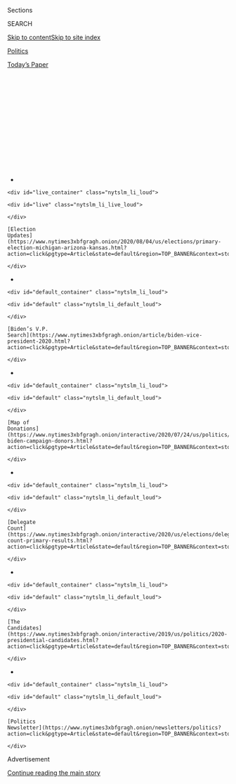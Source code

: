 <div id="app">

<div id="standalone-header">

<div class="interactive-masthead NYTAppHideMasthead css-qz70u6 e1suatyy0">

<div class="section css-ui9rw0 e1suatyy2">

<div class="css-eph4ug er09x8g0">

<div class="css-6n7j50">

</div>

<span class="css-1dv1kvn">Sections</span>

<div class="css-10488qs">

<span class="css-1dv1kvn">SEARCH</span>

</div>

[Skip to content](#site-content)[Skip to site
index](#site-index)

</div>

<div id="masthead-section-label" class="css-1wr3we4 eaxe0e00">

[Politics](https://www.nytimes3xbfgragh.onion/section/politics)

</div>

<div class="css-10698na e1huz5gh0">

</div>

</div>

<div id="masthead-bar-one" class="section hasLinks css-15hmgas e1csuq9d3">

<div class="css-uqyvli e1csuq9d0">

</div>

<div class="css-1uqjmks e1csuq9d1">

</div>

<div class="css-9e9ivx">

[](https://myaccount.nytimes3xbfgragh.onion/auth/login?response_type=cookie&client_id=vi)

</div>

<div class="css-1bvtpon e1csuq9d2">

[Today’s
Paper](https://www.nytimes3xbfgragh.onion/section/todayspaper)

</div>

</div>

</div>

<div class="css-1aor85t" style="opacity:0.000000001;z-index:-1;visibility:hidden">

<div class="css-1hqnpie">

<div class="css-epjblv">

<span class="css-17xtcya">[Politics](/section/politics)</span><span class="css-x15j1o">|</span><span class="css-fwqvlz">Who’s
Running for President in
2020?</span>

</div>

<div class="css-k008qs">

<div class="css-1iwv8en">

<span class="css-18z7m18"></span>

<div>

</div>

</div>

<span class="css-1n6z4y">https://nyti.ms/2HpNjgP</span>

<div class="css-1705lsu">

<div class="css-4xjgmj">

<div class="css-4skfbu" data-role="toolbar" data-aria-label="Social Media Share buttons, Save button, and Comments Panel with current comment count" data-testid="share-tools">

  - 
  - 
  - 
  - 
    
    <div class="css-6n7j50">
    
    </div>

  - 

</div>

</div>

</div>

</div>

</div>

</div>

<div id="NYT_TOP_BANNER_REGION" class="css-mij9hh">

<div>

<div id="styln-elections-notifications-menu" class="section interactive-content interactive-size-medium css-1xxkt5x">

<div class="css-17ih8de interactive-body">

<div class="nytslm_innerContainer" data-aria-live="polite">

<div class="nytslm_title">

</div>

  - 
    
    <div id="live_container" class="nytslm_li_loud">
    
    <div id="live" class="nytslm_li_live_loud">
    
    </div>
    
    [Election
    Updates](https://www.nytimes3xbfgragh.onion/2020/08/04/us/elections/primary-election-michigan-arizona-kansas.html?action=click&pgtype=Article&state=default&region=TOP_BANNER&context=storylines_menu)
    
    </div>

  - 
    
    <div id="default_container" class="nytslm_li_loud">
    
    <div id="default" class="nytslm_li_default_loud">
    
    </div>
    
    [Biden’s V.P.
    Search](https://www.nytimes3xbfgragh.onion/article/biden-vice-president-2020.html?action=click&pgtype=Article&state=default&region=TOP_BANNER&context=storylines_menu)
    
    </div>

  - 
    
    <div id="default_container" class="nytslm_li_loud">
    
    <div id="default" class="nytslm_li_default_loud">
    
    </div>
    
    [Map of
    Donations](https://www.nytimes3xbfgragh.onion/interactive/2020/07/24/us/politics/trump-biden-campaign-donors.html?action=click&pgtype=Article&state=default&region=TOP_BANNER&context=storylines_menu)
    
    </div>

  - 
    
    <div id="default_container" class="nytslm_li_loud">
    
    <div id="default" class="nytslm_li_default_loud">
    
    </div>
    
    [Delegate
    Count](https://www.nytimes3xbfgragh.onion/interactive/2020/us/elections/delegate-count-primary-results.html?action=click&pgtype=Article&state=default&region=TOP_BANNER&context=storylines_menu)
    
    </div>

  - 
    
    <div id="default_container" class="nytslm_li_loud">
    
    <div id="default" class="nytslm_li_default_loud">
    
    </div>
    
    [The
    Candidates](https://www.nytimes3xbfgragh.onion/interactive/2019/us/politics/2020-presidential-candidates.html?action=click&pgtype=Article&state=default&region=TOP_BANNER&context=storylines_menu)
    
    </div>

  - 
    
    <div id="default_container" class="nytslm_li_loud">
    
    <div id="default" class="nytslm_li_default_loud">
    
    </div>
    
    [Politics
    Newsletter](https://www.nytimes3xbfgragh.onion/newsletters/politics?action=click&pgtype=Article&state=default&region=TOP_BANNER&context=storylines_menu)
    
    </div>

</div>

</div>

</div>

</div>

</div>

<div id="top-wrapper" class="css-1sy8kpn">

<div id="top-slug" class="css-l9onyx">

Advertisement

</div>

[Continue reading the main
story](#after-top)

<div class="ad top-wrapper" style="text-align:center;height:100%;display:block;min-height:250px">

<div id="top" class="place-ad" data-position="top" data-size-key="top">

</div>

</div>

<div id="after-top">

</div>

</div>

</div>

<div id="site-content" data-role="main">

# Who’s Running for President in 2020?

<div class="css-1vegfwe interactive-byline-container">

By [<span class="css-1baulvz" itemprop="name">Alexander
Burns</span>](https://www.nytimes3xbfgragh.onion/by/alexander-burns),
[<span class="css-1baulvz" itemprop="name">Matt
Flegenheimer</span>](https://www.nytimes3xbfgragh.onion/by/matt-flegenheimer),
[<span class="css-1baulvz" itemprop="name">Jasmine C.
Lee</span>](https://www.nytimes3xbfgragh.onion/by/jasmine-c-lee),
[<span class="css-1baulvz" itemprop="name">Lisa
Lerer</span>](https://www.nytimes3xbfgragh.onion/by/lisa-lerer) and
[<span class="css-1baulvz last-byline" itemprop="name">Jonathan
Martin</span>](https://www.nytimes3xbfgragh.onion/by/jonathan-martin)Updated
April 8,
2020

</div>

<div id="interactive-standalone-sharetools" class="css-wkcogx">

<div>

<div class="interactive-sharetools css-9z2bwm" data-role="toolbar" data-aria-label="Social Media Share buttons, Save button, and Comments Panel with current comment count" data-testid="share-tools">

  - 
  - 
  - 
  - 
    
    <div class="css-6n7j50">
    
    </div>

</div>

</div>

</div>

<div id="2020-presidential-candidates" class="section interactive-standard interactive-content interactive-size-scoop css-uc81c" data-id="100000006314447">

<div class="css-17ih8de interactive-body">

<div class="g-graphic g-graphic-freebird" data-preview-slug="2019-01-08-candidate-tracker" data-prd-dropzone-below-masthead="100000006700124">

<div class="g-item g-graphic g-overview-new">

<div class="g-item-graphic" style="">

<div class="g-category g-running">

<div class="g-label g-text">

Running

</div>

<div class="g-candidates">

<div class="g-flex">

<div class="g-cand g-biden" data-cand="biden">

<div class="g-img g-running">

<div class="g-inner" style="background-position: 0 4.3478260869565215%;">

</div>

</div>

<div class="g-name">

Biden

</div>

</div>

<div class="g-cand g-trump" data-cand="trump">

<div class="g-img g-running g-rep">

<div class="g-inner" style="background-position: 0 89.13043478260869%;">

</div>

</div>

<div class="g-name">

Trump

</div>

</div>

</div>

</div>

</div>

<div class="g-category g-dropped_out">

<div class="g-label g-text">

Dropped Out

</div>

<div class="g-counts">

<span class="g-text g-count g-dem">27 Democrats</span>
<span class="g-text g-count g-rep">3
Republicans</span>

</div>

<div class="g-candidates">

<div class="g-flex">

<div class="g-cand g-sanders" data-cand="sanders">

<div class="g-img g-dropped_out">

<div class="g-inner" style="background-position: 0 76.08695652173914%;">

</div>

</div>

<div class="g-name">

Sanders

</div>

</div>

<div class="g-cand g-gabbard" data-cand="gabbard">

<div class="g-img g-dropped_out">

<div class="g-inner" style="background-position: 0 28.26086956521739%;">

</div>

</div>

<div class="g-name">

Gabbard

</div>

</div>

<div class="g-cand g-warren" data-cand="warren">

<div class="g-img g-dropped_out">

<div class="g-inner" style="background-position: 0 93.47826086956522%;">

</div>

</div>

<div class="g-name">

Warren

</div>

</div>

<div class="g-cand g-bloomberg" data-cand="bloomberg">

<div class="g-img g-dropped_out">

<div class="g-inner" style="background-position: 0 6.521739130434782%;">

</div>

</div>

<div class="g-name">

Bloomberg

</div>

</div>

<div class="g-cand g-klobuchar" data-cand="klobuchar">

<div class="g-img g-dropped_out">

<div class="g-inner" style="background-position: 0 50%;">

</div>

</div>

<div class="g-name">

Klobuchar

</div>

</div>

<div class="g-cand g-buttigieg" data-cand="buttigieg">

<div class="g-img g-dropped_out">

<div class="g-inner" style="background-position: 0 15.217391304347828%;">

</div>

</div>

<div class="g-name">

Buttigieg

</div>

</div>

<div class="g-cand g-steyer" data-cand="steyer">

<div class="g-img g-dropped_out">

<div class="g-inner" style="background-position: 0 84.78260869565217%;">

</div>

</div>

<div class="g-name">

Steyer

</div>

</div>

<div class="g-cand g-patrick" data-cand="patrick">

<div class="g-img g-dropped_out">

<div class="g-inner" style="background-position: 0 71.73913043478261%;">

</div>

</div>

<div class="g-name">

Patrick

</div>

</div>

<div class="g-cand g-yang" data-cand="yang">

<div class="g-img g-dropped_out">

<div class="g-inner" style="background-position: 0 100%;">

</div>

</div>

<div class="g-name">

Yang

</div>

</div>

<div class="g-cand g-bennet" data-cand="bennet">

<div class="g-img g-dropped_out">

<div class="g-inner" style="background-position: 0 2.1739130434782608%;">

</div>

</div>

<div class="g-name">

Bennet

</div>

</div>

<div class="g-cand g-delaney" data-cand="delaney">

<div class="g-img g-dropped_out">

<div class="g-inner" style="background-position: 0 26.08695652173913%;">

</div>

</div>

<div class="g-name">

Delaney

</div>

</div>

<div class="g-cand g-booker" data-cand="booker">

<div class="g-img g-dropped_out">

<div class="g-inner" style="background-position: 0 8.695652173913043%;">

</div>

</div>

<div class="g-name">

Booker

</div>

</div>

<div class="g-cand g-williamson" data-cand="williamson">

<div class="g-img g-dropped_out">

<div class="g-inner" style="background-position: 0 97.82608695652173%;">

</div>

</div>

<div class="g-name">

Williamson

</div>

</div>

<div class="g-cand g-castro" data-cand="castro">

<div class="g-img g-dropped_out">

<div class="g-inner" style="background-position: 0 19.565217391304348%;">

</div>

</div>

<div class="g-name">

Castro

</div>

</div>

<div class="g-cand g-harris" data-cand="harris">

<div class="g-img g-dropped_out">

<div class="g-inner" style="background-position: 0 34.78260869565217%;">

</div>

</div>

<div class="g-name">

Harris

</div>

</div>

<div class="g-cand g-bullock" data-cand="bullock">

<div class="g-img g-dropped_out">

<div class="g-inner" style="background-position: 0 13.043478260869565%;">

</div>

</div>

<div class="g-name">

Bullock

</div>

</div>

<div class="g-cand g-sestak" data-cand="sestak">

<div class="g-img g-dropped_out">

<div class="g-inner" style="background-position: 0 82.6086956521739%;">

</div>

</div>

<div class="g-name">

Sestak

</div>

</div>

<div class="g-cand g-messam" data-cand="messam">

<div class="g-img g-dropped_out">

<div class="g-inner" style="background-position: 0 58.69565217391305%;">

</div>

</div>

<div class="g-name">

Messam

</div>

</div>

<div class="g-cand g-orourke" data-cand="orourke">

<div class="g-img g-dropped_out">

<div class="g-inner" style="background-position: 0 69.56521739130434%;">

</div>

</div>

<div class="g-name">

O’Rourke

</div>

</div>

<div class="g-cand g-ryan" data-cand="ryan">

<div class="g-img g-dropped_out">

<div class="g-inner" style="background-position: 0 73.91304347826086%;">

</div>

</div>

<div class="g-name">

Ryan

</div>

</div>

<div class="g-cand g-deblasio" data-cand="deblasio">

<div class="g-img g-dropped_out">

<div class="g-inner" style="background-position: 0 23.91304347826087%;">

</div>

</div>

<div class="g-name">

de
Blasio

</div>

</div>

<div class="g-cand g-gillibrand" data-cand="gillibrand">

<div class="g-img g-dropped_out">

<div class="g-inner" style="background-position: 0 32.608695652173914%;">

</div>

</div>

<div class="g-name">

Gillibrand

</div>

</div>

<div class="g-cand g-moulton" data-cand="moulton">

<div class="g-img g-dropped_out">

<div class="g-inner" style="background-position: 0 60.86956521739131%;">

</div>

</div>

<div class="g-name">

Moulton

</div>

</div>

<div class="g-cand g-inslee" data-cand="inslee">

<div class="g-img g-dropped_out">

<div class="g-inner" style="background-position: 0 43.47826086956522%;">

</div>

</div>

<div class="g-name">

Inslee

</div>

</div>

<div class="g-cand g-hickenlooper" data-cand="hickenlooper">

<div class="g-img g-dropped_out">

<div class="g-inner" style="background-position: 0 36.95652173913043%;">

</div>

</div>

<div class="g-name">

Hickenlooper

</div>

</div>

<div class="g-cand g-swalwell" data-cand="swalwell">

<div class="g-img g-dropped_out">

<div class="g-inner" style="background-position: 0 86.95652173913044%;">

</div>

</div>

<div class="g-name">

Swalwell

</div>

</div>

<div class="g-cand g-ojeda" data-cand="ojeda">

<div class="g-img g-dropped_out">

<div class="g-inner" style="background-position: 0 65.21739130434783%;">

</div>

</div>

<div class="g-name">

Ojeda

</div>

</div>

</div>

<div class="g-flex">

<div class="g-cand g-weld" data-cand="weld">

<div class="g-img g-dropped_out g-rep">

<div class="g-inner" style="background-position: 0 95.65217391304348%;">

</div>

</div>

<div class="g-name">

Weld

</div>

</div>

<div class="g-cand g-walsh" data-cand="walsh">

<div class="g-img g-dropped_out g-rep">

<div class="g-inner" style="background-position: 0 91.30434782608695%;">

</div>

</div>

<div class="g-name">

Walsh

</div>

</div>

<div class="g-cand g-sanford" data-cand="sanford">

<div class="g-img g-dropped_out g-rep">

<div class="g-inner" style="background-position: 0 78.26086956521739%;">

</div>

</div>

<div class="g-name">

Sanford

</div>

</div>

</div>

</div>

</div>

</div>

</div>

<div class="g-item g-text g-big-intro">

Former Vice President Joseph R. Biden Jr. is the presumptive Democratic
nominee to challenge President Trump in the 2020 race.

</div>

<div class="g-item g-text">

The field of Democratic presidential candidates was [historically
large](https://www.nytimes3xbfgragh.onion/interactive/2019/02/14/us/politics/2020-democratic-candidates-president.html),
but all others have dropped out. Mr. Trump had also picked up a few
Republican challengers, but they have also ended their campaigns.

</div>

<div class="g-item g-running g-category">

<div class="g-item g-text g-label">

Running

</div>

<div class="g-item g-candidates">

<div class="g-item g-cand">

<div class="g-cand-wrapper">

<div class="g-info g-balance">

<div id="g-biden" class="g-name">

Joseph R. Biden Jr.<span class="g-age">, 77</span>

</div>

<div class="g-title">

Former vice president; former senator from
Delaware

</div>

<div class="g-img-quote-wrapper">

<div class="g-img-note-wrapper">

<div class="g-img g-running">

<div class="g-inner" style="background-position: 0 4.3478260869565215%;">

</div>

</div>

<div class="g-dem g-small-note">

Democrat

</div>

</div>

<div class="g-quote" style="">

<span>“If we give Donald Trump eight years in the White House, he will
forever and fundamentally alter the character of this nation, who we
are, and I cannot stand by and watch that happen.”</span>

</div>

</div>

</div>

</div>

</div>

<div class="g-item g-text">

Has run for president twice
[before](https://www.nytimes3xbfgragh.onion/2019/06/03/us/politics/biden-1988-presidential-campaign.html).

</div>

<div class="g-item g-text">

Is known for his down-to-earth personality and his [ability to
connect](https://www.nytimes3xbfgragh.onion/2019/11/19/us/politics/joe-biden-working-class.html)
with working-class voters.

</div>

<div class="g-item g-text">

His eight years [as Barack Obama’s vice
president](https://www.nytimes3xbfgragh.onion/2019/08/16/us/politics/biden-obama-history.html)
are a major selling point for many Democrats.

</div>

<div class="g-item g-text">

**Signature issues:** Restoring America’s standing on the global stage;
adding a public option to the Affordable Care Act; strengthening
economic protections for low-income workers in industries like
manufacturing and fast food.

</div>

<div class="g-item g-text">

[See Joe Biden’s candidate profile page
»](https://www.nytimes3xbfgragh.onion/interactive/2020/us/elections/joe-biden.html)

</div>

<div class="g-item g-cand">

<div class="g-cand-wrapper">

<div class="g-info g-balance">

<div id="g-trump" class="g-name">

Donald J. Trump<span class="g-age">, 74</span>

</div>

<div class="g-title">

U.S. president; real estate developer; reality television star

</div>

<div class="g-img-quote-wrapper">

<div class="g-img-note-wrapper">

<div class="g-img g-running g-rep">

<div class="g-inner" style="background-position: 0 89.13043478260869%;">

</div>

</div>

<div class="g-rep g-small-note">

Republican

</div>

</div>

<div class="g-quote" style="">

<span>“Considering that we have done more than any administration in the
first two years, this should be easy. More great things now in the
works\!”</span>

</div>

</div>

</div>

</div>

</div>

<div class="g-item g-text">

Main legislative accomplishment as president: a [sweeping tax
cut](https://www.nytimes3xbfgragh.onion/2017/12/22/us/politics/trump-tax-bill.html?module=inline)
that chiefly benefited corporations and wealthy investors.

</div>

<div class="g-item g-text">

Has focused on undoing the policies of the Obama administration,
including on [health
care](https://www.nytimes3xbfgragh.onion/interactive/2017/07/19/us/what-trump-can-do-to-let-obamacare-fail.html),
[environmental
regulation](https://www.nytimes3xbfgragh.onion/interactive/2018/12/26/us/politics/donald-trump-environmental-regulation.html?module=inline)
and immigration.

</div>

<div class="g-item g-text">

[Was
impeached](https://www.nytimes3xbfgragh.onion/2019/12/18/us/politics/trump-impeached.html)
by the House of Representatives for seeking to pressure Ukraine to smear
his political rivals, but [was
acquitted](https://www.nytimes3xbfgragh.onion/2020/02/05/us/politics/trump-acquitted-impeachment.html)
by the Senate.

</div>

<div class="g-item g-text">

**Signature issues:** Restricting immigration and building a wall at the
Mexican border; renegotiating or canceling international deals on trade,
arms control and climate change; withdrawing American troops from
overseas.

</div>

<div class="g-item g-text">

[See Donald Trump’s candidate profile page
»](https://www.nytimes3xbfgragh.onion/interactive/2020/us/elections/donald-trump.html)

</div>

</div>

</div>

<div class="g-item g-dropped_out g-category g-condensed">

<div class="g-item g-text g-label">

Dropped Out

</div>

<div class="g-item g-candidates">

<div class="g-item g-cand">

<div class="g-cand-wrapper">

<div class="g-img-wrapper">

<div id="g-sanders" class="g-img g-dropped_out">

<div class="g-inner" style="background-position: 0 76.08695652173914%;">

</div>

</div>

<div class="g-dem g-small-note">

Democrat

</div>

</div>

<div class="g-info">

<div id="g-sanders" class="g-dropped-out-date">

Ended campaign April 8, 2020

</div>

<div class="g-name">

Bernie Sanders<span class="g-age">, 78</span>

</div>

<div class="g-title">

Senator from Vermont; former congressman

</div>

</div>

</div>

</div>

<div class="g-item g-text">

[Ended his second bid for the Democratic
nomination](https://www.nytimes3xbfgragh.onion/2020/04/08/us/politics/bernie-sanders-drops-out.html)
in April 2020, after a series of losses to Mr. Biden.

</div>

<div class="g-item g-cand">

<div class="g-cand-wrapper">

<div class="g-img-wrapper">

<div id="g-gabbard" class="g-img g-dropped_out">

<div class="g-inner" style="background-position: 0 28.26086956521739%;">

</div>

</div>

<div class="g-dem g-small-note">

Democrat

</div>

</div>

<div class="g-info">

<div id="g-gabbard" class="g-dropped-out-date">

Ended campaign March 19, 2020

</div>

<div class="g-name">

Tulsi Gabbard<span class="g-age">, 39</span>

</div>

<div class="g-title">

Congresswoman from Hawaii; Army National Guard veteran

</div>

</div>

</div>

</div>

<div class="g-item g-text">

[Ended her
campaign](https://www.nytimes3xbfgragh.onion/2020/03/19/us/politics/tulsi-gabbard-drops-out.html)
in March 2020 and said she would back Mr. Biden.

</div>

<div class="g-item g-cand">

<div class="g-cand-wrapper">

<div class="g-img-wrapper">

<div id="g-warren" class="g-img g-dropped_out">

<div class="g-inner" style="background-position: 0 93.47826086956522%;">

</div>

</div>

<div class="g-dem g-small-note">

Democrat

</div>

</div>

<div class="g-info">

<div id="g-warren" class="g-dropped-out-date">

Ended campaign March 5, 2020

</div>

<div class="g-name">

Elizabeth Warren<span class="g-age">, 70</span>

</div>

<div class="g-title">

Senator from Massachusetts; former Harvard professor

</div>

</div>

</div>

</div>

<div class="g-item g-text">

Dropped [out of the
race](https://www.nytimes3xbfgragh.onion/2020/03/05/us/politics/elizabeth-warren-drops-out.html)
following a steady decline in support and a poor showing on Super
Tuesday.

</div>

<div class="g-item g-cand">

<div class="g-cand-wrapper">

<div class="g-img-wrapper">

<div id="g-bloomberg" class="g-img g-dropped_out">

<div class="g-inner" style="background-position: 0 6.521739130434782%;">

</div>

</div>

<div class="g-dem g-small-note">

Democrat

</div>

</div>

<div class="g-info">

<div id="g-bloomberg" class="g-dropped-out-date">

Ended campaign March 4, 2020

</div>

<div class="g-name">

Michael R. Bloomberg<span class="g-age">, 78</span>

</div>

<div class="g-title">

Billionaire media executive; former mayor of New York City

</div>

</div>

</div>

</div>

<div class="g-item g-text">

[Dropped out of the
race](https://www.nytimes3xbfgragh.onion/2020/03/04/us/politics/michael-bloomberg-drops-out.html)
on the day after Super Tuesday and endorsed Mr. Biden. He spent hundreds
of millions of dollars of his own fortune on a campaign that lasted just
over three months.

</div>

<div class="g-item g-cand">

<div class="g-cand-wrapper">

<div class="g-img-wrapper">

<div id="g-klobuchar" class="g-img g-dropped_out">

<div class="g-inner" style="background-position: 0 50%;">

</div>

</div>

<div class="g-dem g-small-note">

Democrat

</div>

</div>

<div class="g-info">

<div id="g-klobuchar" class="g-dropped-out-date">

Ended campaign March 2, 2020

</div>

<div class="g-name">

Amy Klobuchar<span class="g-age">, 60</span>

</div>

<div class="g-title">

Senator from Minnesota; former Hennepin County, Minn., attorney

</div>

</div>

</div>

</div>

<div class="g-item g-text">

Decided to [quit the
race](https://www.nytimes3xbfgragh.onion/2020/03/02/us/politics/amy-klobuchar-drops-out.html)
a day before Super Tuesday and endorse a rival, Mr.
Biden.

</div>

<div class="g-item g-cand">

<div class="g-cand-wrapper">

<div class="g-img-wrapper">

<div id="g-buttigieg" class="g-img g-dropped_out">

<div class="g-inner" style="background-position: 0 15.217391304347828%;">

</div>

</div>

<div class="g-dem g-small-note">

Democrat

</div>

</div>

<div class="g-info">

<div id="g-buttigieg" class="g-dropped-out-date">

Ended campaign March 1, 2020

</div>

<div class="g-name">

Pete Buttigieg<span class="g-age">, 38</span>

</div>

<div class="g-title">

Former mayor of South Bend, Ind.; military veteran

</div>

</div>

</div>

</div>

<div class="g-item g-text">

[Decided to
quit](https://www.nytimes3xbfgragh.onion/2020/03/01/us/politics/pete-buttigieg-drops-out.html)
the race after a crushing loss in the South Carolina primary. The first
openly gay major presidential candidate, he rose to the primary's top
tier, but was unable to build a broad coalition of voters.

</div>

<div class="g-item g-cand">

<div class="g-cand-wrapper">

<div class="g-img-wrapper">

<div id="g-steyer" class="g-img g-dropped_out">

<div class="g-inner" style="background-position: 0 84.78260869565217%;">

</div>

</div>

<div class="g-dem g-small-note">

Democrat

</div>

</div>

<div class="g-info">

<div id="g-steyer" class="g-dropped-out-date">

Ended campaign Feb. 29, 2020

</div>

<div class="g-name">

Tom Steyer<span class="g-age">, 62</span>

</div>

<div class="g-title">

Billionaire former hedge fund executive; climate change and impeachment
activist

</div>

</div>

</div>

</div>

<div class="g-item g-text">

[Exited the
race](https://www.nytimes3xbfgragh.onion/2020/02/29/us/politics/tom-steyer-drops-out.html)
after a disappointing finish in South Carolina, a state where he had
spent considerable resources and pinned the hopes of his campaign.

</div>

<div class="g-item g-cand">

<div class="g-cand-wrapper">

<div class="g-img-wrapper">

<div id="g-patrick" class="g-img g-dropped_out">

<div class="g-inner" style="background-position: 0 71.73913043478261%;">

</div>

</div>

<div class="g-dem g-small-note">

Democrat

</div>

</div>

<div class="g-info">

<div id="g-patrick" class="g-dropped-out-date">

Ended campaign Feb. 12, 2020

</div>

<div class="g-name">

Deval Patrick<span class="g-age">, 63</span>

</div>

<div class="g-title">

Former governor of Massachusetts

</div>

</div>

</div>

</div>

<div class="g-item g-text">

[Dropped
out](https://www.nytimes3xbfgragh.onion/2020/02/12/us/politics/deval-patrick-drops-out.html)
the day after receiving less than 1 percent of the vote in the New
Hampshire primary. He entered a crowded field late in the game and
failed to catch on.

</div>

<div class="g-item g-cand">

<div class="g-cand-wrapper">

<div class="g-img-wrapper">

<div id="g-yang" class="g-img g-dropped_out">

<div class="g-inner" style="background-position: 0 100%;">

</div>

</div>

<div class="g-dem g-small-note">

Democrat

</div>

</div>

<div class="g-info">

<div id="g-yang" class="g-dropped-out-date">

Ended campaign Feb. 11, 2020

</div>

<div class="g-name">

Andrew Yang<span class="g-age">, 45</span>

</div>

<div class="g-title">

Former tech executive who founded an economic development nonprofit

</div>

</div>

</div>

</div>

<div class="g-item g-text">

[Ended his presidential
bid](https://www.nytimes3xbfgragh.onion/2020/02/11/us/politics/andrew-yang-drops-out.html)
at a primary-night party in New Hampshire after a yearslong campaign
that endured even as those of members of Congress and governors fell
away. He had failed to win
any[](https://www.nytimes3xbfgragh.onion/interactive/2020/02/04/us/elections/results-iowa-caucus.html)[pledged
delegates in
Iowa](https://www.nytimes3xbfgragh.onion/interactive/2020/02/04/us/elections/results-iowa-caucus.html)<span class="underline">.</span>

</div>

<div class="g-item g-cand">

<div class="g-cand-wrapper">

<div class="g-img-wrapper">

<div id="g-bennet" class="g-img g-dropped_out">

<div class="g-inner" style="background-position: 0 2.1739130434782608%;">

</div>

</div>

<div class="g-dem g-small-note">

Democrat

</div>

</div>

<div class="g-info">

<div id="g-bennet" class="g-dropped-out-date">

Ended campaign Feb. 11, 2020

</div>

<div class="g-name">

Michael Bennet<span class="g-age">, 55</span>

</div>

<div class="g-title">

Senator from Colorado

</div>

</div>

</div>

</div>

<div class="g-item g-text">

[Announced
in](https://www.nytimes3xbfgragh.onion/2020/02/11/us/politics/michael-bennet-drops-out.html)[February 2020](https://www.nytimes3xbfgragh.onion/2020/02/11/us/politics/michael-bennet-drops-out.html)
that he was ending his bid for the Democratic nomination after a dismal
showing in the New Hampshire primary.

</div>

<div class="g-item g-cand">

<div class="g-cand-wrapper">

<div class="g-img-wrapper">

<div id="g-delaney" class="g-img g-dropped_out">

<div class="g-inner" style="background-position: 0 26.08695652173913%;">

</div>

</div>

<div class="g-dem g-small-note">

Democrat

</div>

</div>

<div class="g-info">

<div id="g-delaney" class="g-dropped-out-date">

Ended campaign Jan. 31, 2020

</div>

<div class="g-name">

John Delaney<span class="g-age">, 57</span>

</div>

<div class="g-title">

Former congressman from Maryland; former businessman

</div>

</div>

</div>

</div>

<div class="g-item g-text">

[Dropped out of the
race](https://www.nytimes3xbfgragh.onion/2020/01/31/us/politics/john-delaney-drops-out.html)
just three days before the Iowa caucuses, ending a two-and-a-half-year
presidential campaign, one of the longest in American history.

</div>

<div class="g-item g-cand">

<div class="g-cand-wrapper">

<div class="g-img-wrapper">

<div id="g-booker" class="g-img g-dropped_out">

<div class="g-inner" style="background-position: 0 8.695652173913043%;">

</div>

</div>

<div class="g-dem g-small-note">

Democrat

</div>

</div>

<div class="g-info">

<div id="g-booker" class="g-dropped-out-date">

Ended campaign Jan. 13, 2020

</div>

<div class="g-name">

Cory Booker<span class="g-age">, 51</span>

</div>

<div class="g-title">

Senator from New Jersey; former mayor of Newark

</div>

</div>

</div>

</div>

<div class="g-item g-text">

[Dropped out of the
race](https://www.nytimes3xbfgragh.onion/2020/01/13/us/politics/cory-booker-drops-out.html)
in January 2020 just weeks before the Iowa caucuses after failing to
qualify for the debate stage twice in a row. He ended a nearly yearlong
quest built around a message of peace and unity that failed to resonate
with voters.

</div>

<div class="g-item g-cand">

<div class="g-cand-wrapper">

<div class="g-img-wrapper">

<div id="g-williamson" class="g-img g-dropped_out">

<div class="g-inner" style="background-position: 0 97.82608695652173%;">

</div>

</div>

<div class="g-dem g-small-note">

Democrat

</div>

</div>

<div class="g-info">

<div id="g-williamson" class="g-dropped-out-date">

Ended campaign Jan. 10, 2020

</div>

<div class="g-name">

Marianne Williamson<span class="g-age">, 67</span>

</div>

<div class="g-title">

Self-help author, new age lecturer

</div>

</div>

</div>

</div>

<div class="g-item g-text">

Announced in January 2020 that she would [end her long-shot presidential
campaign](https://www.nytimes3xbfgragh.onion/2020/01/10/us/politics/marianne-williamson-dropping-out.html).
She had been averaging less than 1 percent in polls and had not
qualified for a debate since July
2019.

</div>

<div class="g-item g-cand">

<div class="g-cand-wrapper">

<div class="g-img-wrapper">

<div id="g-castro" class="g-img g-dropped_out">

<div class="g-inner" style="background-position: 0 19.565217391304348%;">

</div>

</div>

<div class="g-dem g-small-note">

Democrat

</div>

</div>

<div class="g-info">

<div id="g-castro" class="g-dropped-out-date">

Ended campaign Jan. 2, 2020

</div>

<div class="g-name">

Julián Castro<span class="g-age">, 45</span>

</div>

<div class="g-title">

Former housing secretary; former mayor of San Antonio

</div>

</div>

</div>

</div>

<div class="g-item g-text">

Ended his bid for the presidency in January 2020, after failing to break
into the upper tier of a crowded primary field. He quickly
[endorsed](https://www.nytimes3xbfgragh.onion/2020/01/06/us/politics/julian-castro-endorsement-elizabeth-warren.html)
Senator Elizabeth Warren for president.

</div>

<div class="g-item g-cand">

<div class="g-cand-wrapper">

<div class="g-img-wrapper">

<div id="g-harris" class="g-img g-dropped_out">

<div class="g-inner" style="background-position: 0 34.78260869565217%;">

</div>

</div>

<div class="g-dem g-small-note">

Democrat

</div>

</div>

<div class="g-info">

<div id="g-harris" class="g-dropped-out-date">

Ended campaign Dec. 3, 2019

</div>

<div class="g-name">

Kamala Harris<span class="g-age">, 55</span>

</div>

<div class="g-title">

Senator from California; former attorney general of California; former
San Francisco district attorney

</div>

</div>

</div>

</div>

<div class="g-item g-text">

[Dropped out of the
race](https://www.nytimes3xbfgragh.onion/2019/12/03/us/politics/kamala-harris-campaign-drops-out.html)
in December 2019 after months of slumping poll numbers. She began in the
top tier of candidates, but her campaign unraveled in the second half of
2019 and she said she no longer had the money needed to
compete.

</div>

<div class="g-item g-cand">

<div class="g-cand-wrapper">

<div class="g-img-wrapper">

<div id="g-bullock" class="g-img g-dropped_out">

<div class="g-inner" style="background-position: 0 13.043478260869565%;">

</div>

</div>

<div class="g-dem g-small-note">

Democrat

</div>

</div>

<div class="g-info">

<div id="g-bullock" class="g-dropped-out-date">

Ended campaign Dec. 2, 2019

</div>

<div class="g-name">

Steve Bullock<span class="g-age">, 54</span>

</div>

<div class="g-title">

Governor of Montana; former state attorney general

</div>

</div>

</div>

</div>

<div class="g-item g-text">

[Dropped
out](https://www.nytimes3xbfgragh.onion/2019/12/02/us/politics/steve-bullock-2020-drops-out.html)
in December 2019, saying that he wouldn’t “be able to break through to
the top tier of this still-crowded field of candidates.”

</div>

<div class="g-item g-cand">

<div class="g-cand-wrapper">

<div class="g-img-wrapper">

<div id="g-sestak" class="g-img g-dropped_out">

<div class="g-inner" style="background-position: 0 82.6086956521739%;">

</div>

</div>

<div class="g-dem g-small-note">

Democrat

</div>

</div>

<div class="g-info">

<div id="g-sestak" class="g-dropped-out-date">

Ended campaign Dec. 1, 2019

</div>

<div class="g-name">

Joe Sestak<span class="g-age">, 68</span>

</div>

<div class="g-title">

Former congressman from Pennsylvania; former Navy admiral

</div>

</div>

</div>

</div>

<div class="g-item g-text">

[Ended his
campaign](https://www.nytimes3xbfgragh.onion/2019/12/01/us/politics/joe-sestak-ends-presidential-campaign.html)
in December 2019, after averaging zero percent in the polls.

</div>

<div class="g-item g-cand">

<div class="g-cand-wrapper">

<div class="g-img-wrapper">

<div id="g-messam" class="g-img g-dropped_out">

<div class="g-inner" style="background-position: 0 58.69565217391305%;">

</div>

</div>

<div class="g-dem g-small-note">

Democrat

</div>

</div>

<div class="g-info">

<div id="g-messam" class="g-dropped-out-date">

Ended campaign Nov. 20, 2019

</div>

<div class="g-name">

Wayne Messam<span class="g-age">, 46</span>

</div>

<div class="g-title">

Mayor of Miramar, Fla.; former college football champion

</div>

</div>

</div>

</div>

<div class="g-item g-text">

[Dropped
out](https://www.nytimes3xbfgragh.onion/2019/11/20/us/politics/wayne-messam-2020.html)
of the race in November 2019 after failing to qualify for any of the
Democratic debates.

</div>

<div class="g-item g-cand">

<div class="g-cand-wrapper">

<div class="g-img-wrapper">

<div id="g-orourke" class="g-img g-dropped_out">

<div class="g-inner" style="background-position: 0 69.56521739130434%;">

</div>

</div>

<div class="g-dem g-small-note">

Democrat

</div>

</div>

<div class="g-info">

<div id="g-orourke" class="g-dropped-out-date">

Ended campaign Nov. 1, 2019

</div>

<div class="g-name">

Beto O’Rourke<span class="g-age">, 47</span>

</div>

<div class="g-title">

Former congressman from Texas; 2018 Senate candidate

</div>

</div>

</div>

</div>

<div class="g-item g-text">

[Ended his
campaign](https://www.nytimes3xbfgragh.onion/2019/11/01/us/politics/beto-orourke-drops-out.html)
in November 2019 after struggling for months to recapture the energy of
his 2018 Senate candidacy on national stage. He is not expected to run
for any other office in 2020.

</div>

<div class="g-item g-cand">

<div class="g-cand-wrapper">

<div class="g-img-wrapper">

<div id="g-ryan" class="g-img g-dropped_out">

<div class="g-inner" style="background-position: 0 73.91304347826086%;">

</div>

</div>

<div class="g-dem g-small-note">

Democrat

</div>

</div>

<div class="g-info">

<div id="g-ryan" class="g-dropped-out-date">

Ended campaign Oct. 24, 2019

</div>

<div class="g-name">

Tim Ryan<span class="g-age">, 46</span>

</div>

<div class="g-title">

Congressman from Ohio; former congressional staff member

</div>

</div>

</div>

</div>

<div class="g-item g-text">

[Ended his
campaign](https://www.nytimes3xbfgragh.onion/2019/10/24/us/politics/tim-ryan-drops-out.html)
in October 2019 and said he would run for re-election to his House seat.

</div>

<div class="g-item g-cand">

<div class="g-cand-wrapper">

<div class="g-img-wrapper">

<div id="g-deblasio" class="g-img g-dropped_out">

<div class="g-inner" style="background-position: 0 23.91304347826087%;">

</div>

</div>

<div class="g-dem g-small-note">

Democrat

</div>

</div>

<div class="g-info">

<div id="g-deblasio" class="g-dropped-out-date">

Ended campaign Sept. 20, 2019

</div>

<div class="g-name">

Bill de Blasio<span class="g-age">, 59</span>

</div>

<div class="g-title">

Mayor of New York City

</div>

</div>

</div>

</div>

<div class="g-item g-text">

Announced he was [ending his presidential
campaign](https://www.nytimes3xbfgragh.onion/2019/09/20/nyregion/de-blasio-2020-drops-out.html)
in September 2019 after it became clear that he was unlikely to qualify
for the October
debate.

</div>

<div class="g-item g-cand">

<div class="g-cand-wrapper">

<div class="g-img-wrapper">

<div id="g-gillibrand" class="g-img g-dropped_out">

<div class="g-inner" style="background-position: 0 32.608695652173914%;">

</div>

</div>

<div class="g-dem g-small-note">

Democrat

</div>

</div>

<div class="g-info">

<div id="g-gillibrand" class="g-dropped-out-date">

Ended campaign Aug. 28, 2019

</div>

<div class="g-name">

Kirsten Gillibrand<span class="g-age">, 53</span>

</div>

<div class="g-title">

Senator from New York; former congresswoman

</div>

</div>

</div>

</div>

<div class="g-item g-text">

[Withdrew from the presidential
race](https://www.nytimes3xbfgragh.onion/2019/08/28/us/politics/kirsten-gillibrand-2020-drop-out.html)
in August 2019, saying that failing to qualify for the September debate
was fatal to her candidacy. She said she would continue to champion
issues of women’s equality and support women running for Congress.

</div>

<div class="g-item g-cand">

<div class="g-cand-wrapper">

<div class="g-img-wrapper">

<div id="g-moulton" class="g-img g-dropped_out">

<div class="g-inner" style="background-position: 0 60.86956521739131%;">

</div>

</div>

<div class="g-dem g-small-note">

Democrat

</div>

</div>

<div class="g-info">

<div id="g-moulton" class="g-dropped-out-date">

Ended campaign Aug. 23, 2019

</div>

<div class="g-name">

Seth Moulton<span class="g-age">, 41</span>

</div>

<div class="g-title">

Congressman from Massachusetts; Iraq War veteran

</div>

</div>

</div>

</div>

<div class="g-item g-text">

[Withdrew from the presidential
race](https://www.nytimes3xbfgragh.onion/2019/08/23/us/politics/seth-moulton-2020-drop-out.html)
in August 2019 and said he would run for re-election to the House. He
also said he would relaunch his political action committee, Serve
America, to promote issues related to veterans and the military.

</div>

<div class="g-item g-cand">

<div class="g-cand-wrapper">

<div class="g-img-wrapper">

<div id="g-inslee" class="g-img g-dropped_out">

<div class="g-inner" style="background-position: 0 43.47826086956522%;">

</div>

</div>

<div class="g-dem g-small-note">

Democrat

</div>

</div>

<div class="g-info">

<div id="g-inslee" class="g-dropped-out-date">

Ended campaign Aug. 21, 2019

</div>

<div class="g-name">

Jay Inslee<span class="g-age">, 69</span>

</div>

<div class="g-title">

Governor of Washington State; former congressman

</div>

</div>

</div>

</div>

<div class="g-item g-text">

[Dropped
out](https://www.nytimes3xbfgragh.onion/2019/08/21/us/politics/jay-inslee-2020-campaign.html?action=click&module=Latest&pgtype=Homepage)
of the 2020 race in August 2019, after struggling to earn a place in the
September debates. He plans to run for a third term for governor and
wants to advise the Democratic field on climate policy.

</div>

<div class="g-item g-cand">

<div class="g-cand-wrapper">

<div class="g-img-wrapper">

<div id="g-hickenlooper" class="g-img g-dropped_out">

<div class="g-inner" style="background-position: 0 36.95652173913043%;">

</div>

</div>

<div class="g-dem g-small-note">

Democrat

</div>

</div>

<div class="g-info">

<div id="g-hickenlooper" class="g-dropped-out-date">

Ended campaign Aug. 15, 2019

</div>

<div class="g-name">

John Hickenlooper<span class="g-age">, 68</span>

</div>

<div class="g-title">

Former governor of Colorado; former mayor of Denver

</div>

</div>

</div>

</div>

<div class="g-item g-text">

Announced in August 2019 that he was [ending his presidential
campaign](https://www.nytimes3xbfgragh.onion/2019/08/15/us/politics/john-hickenlooper-drop-out-senate.html)
after months of failing to gain significant traction. He will instead
[run
for](https://www.nytimes3xbfgragh.onion/2019/08/22/us/politics/john-hickenlooper-senate-2020.html)[the
Republican-held
Senate](https://www.nytimes3xbfgragh.onion/2019/08/22/us/politics/john-hickenlooper-senate-2020.html)
seat in Colorado that is up for election in 2020.

</div>

<div class="g-item g-cand">

<div class="g-cand-wrapper">

<div class="g-img-wrapper">

<div id="g-swalwell" class="g-img g-dropped_out">

<div class="g-inner" style="background-position: 0 86.95652173913044%;">

</div>

</div>

<div class="g-dem g-small-note">

Democrat

</div>

</div>

<div class="g-info">

<div id="g-swalwell" class="g-dropped-out-date">

Ended campaign July 8, 2019

</div>

<div class="g-name">

Eric Swalwell<span class="g-age">, 39</span>

</div>

<div class="g-title">

Congressman from California

</div>

</div>

</div>

</div>

<div class="g-item g-text">

Announced in July 2019 that he was [ending his
campaign](https://www.nytimes3xbfgragh.onion/2019/07/08/us/politics/steyer-swalwell-2020.html)
and would seek a fifth term in the House, where he represents Northern
California’s East Bay.

</div>

<div class="g-item g-cand">

<div class="g-cand-wrapper">

<div class="g-img-wrapper">

<div id="g-ojeda" class="g-img g-dropped_out">

<div class="g-inner" style="background-position: 0 65.21739130434783%;">

</div>

</div>

<div class="g-dem g-small-note">

Democrat

</div>

</div>

<div class="g-info">

<div id="g-ojeda" class="g-dropped-out-date">

Ended campaign Jan. 25, 2019

</div>

<div class="g-name">

Richard Ojeda<span class="g-age">, 49</span>

</div>

<div class="g-title">

Former West Virginia state senator; military veteran

</div>

</div>

</div>

</div>

<div class="g-item g-text">

[Suspended his short-lived
campaign](https://www.facebookcorewwwi.onion/RichardOjeda2020/posts/2329884223911515)
in late January 2019, acknowledging that he did “not have the ability to
compete.” At that time, only a handful of candidates had officially
entered the race.

</div>

<div class="g-item g-cand">

<div class="g-cand-wrapper">

<div class="g-img-wrapper">

<div id="g-weld" class="g-img g-dropped_out g-rep">

<div class="g-inner" style="background-position: 0 95.65217391304348%;">

</div>

</div>

<div class="g-rep g-small-note">

Republican

</div>

</div>

<div class="g-info">

<div id="g-weld" class="g-dropped-out-date">

Ended campaign March 18, 2020

</div>

<div class="g-name">

William F. Weld<span class="g-age">, 74</span>

</div>

<div class="g-title">

Former governor of Massachusetts; former federal prosecutor

</div>

</div>

</div>

</div>

<div class="g-item g-text">

[Ended his
campaign](https://www.nytimes3xbfgragh.onion/2020/03/18/us/politics/bill-weld-drops-out.html)
in March 2020, a day after Mr. Trump officially racked up enough
delegates to become the presumptive 2020 Republican nominee for
president.

</div>

<div class="g-item g-cand">

<div class="g-cand-wrapper">

<div class="g-img-wrapper">

<div id="g-walsh" class="g-img g-dropped_out g-rep">

<div class="g-inner" style="background-position: 0 91.30434782608695%;">

</div>

</div>

<div class="g-rep g-small-note">

Republican

</div>

</div>

<div class="g-info">

<div id="g-walsh" class="g-dropped-out-date">

Ended campaign Feb. 7, 2020

</div>

<div class="g-name">

Joe Walsh<span class="g-age">, 58</span>

</div>

<div class="g-title">

Conservative radio show host; former congressman from Illinois

</div>

</div>

</div>

</div>

<div class="g-item g-text">

[Ended his
campaign](https://www.nytimes3xbfgragh.onion/2020/02/07/us/politics/joe-walsh-drops-out.html)
for the Republican nomination in February 2020.

</div>

<div class="g-item g-cand">

<div class="g-cand-wrapper">

<div class="g-img-wrapper">

<div id="g-sanford" class="g-img g-dropped_out g-rep">

<div class="g-inner" style="background-position: 0 78.26086956521739%;">

</div>

</div>

<div class="g-rep g-small-note">

Republican

</div>

</div>

<div class="g-info">

<div id="g-sanford" class="g-dropped-out-date">

Ended campaign Nov. 12, 2019

</div>

<div class="g-name">

Mark Sanford<span class="g-age">, 60</span>

</div>

<div class="g-title">

Former congressman from South Carolina, former governor of the state

</div>

</div>

</div>

</div>

<div class="g-item g-text">

[Ended his long-shot primary
challenge](https://www.nytimes3xbfgragh.onion/2019/11/12/us/politics/mark-sanford-2020.html)
to President Trump in November 2019, saying that the impeachment inquiry
had made it impossible for his message of fiscal conservatism to break
through.

</div>

</div>

</div>

</div>

</div>

</div>

<div id="interactive-footer-container" class="css-ovgi28 interactive-footer-container">

Additional reporting by Isabella Grullón Paz and Matt Stevens.
Additional work by Allison
McCann.

<div id="interactive-addendum-list" class="css-1yiqkdd interactive-addendum-list">

</div>

</div>

</div>

<div id="standalone-footer">

<div>

<div>

<div id="interactive-footer-wrapper">

<div class="css-i29ckm">

<div class="interactive-sharetools css-9z2bwm" data-role="toolbar" data-aria-label="Social Media Share buttons, Save button, and Comments Panel with current comment count" data-testid="share-tools">

  - 
  - 
  - 
  - 
    
    <div class="css-6n7j50">
    
    </div>

</div>

</div>

<div>

<div id="NYT_BELOW_MAIN_CONTENT_REGION">

<div>

<div id="STLYN_guide_v1_STYLN_guide_a" class="section css-l08pwh interactive-content interactive-size-medium">

<div class="css-17ih8de interactive-body">

<div class="g-story g-freebird g-max-limit" data-preview-slug="styln-scroll-guide">

</div>

<div id="g-electionguide-id" class="g-electionguide">

<div class="g-electionguide-container">

<div class="g-electionguide-wrapper">

<div class="g-electionguide-logo">

</div>

# Our 2020 Election Guide

Updated Aug. 4, 2020

  - 
    
    -----
    
    ## The Latest
    
      - Five states are holding primary elections Tuesday, with voters
        in Arizona, Kansas, Michigan, Missouri and Washington State
        choosing nominees for Congress and local offices. [Follow live
        election updates
        here.](https://www.nytimes3xbfgragh.onion/2020/08/04/us/elections/primary-election-michigan-arizona-kansas.html?action=click&pgtype=Article&state=default&region=BELOW_MAIN_CONTENT&context=storylines_guide)

  - 
    
    -----
    
    ## Biden’s V.P. Search
    
      - [Here are 13
        women](https://www.nytimes3xbfgragh.onion/article/biden-vice-president-2020.html?action=click&pgtype=Article&state=default&region=BELOW_MAIN_CONTENT&context=storylines_guide)
        who have been under consideration to be Joe Biden’s running
        mate, and why each might be chosen — and might not be.

  - 
    
    -----
    
    ## Keep Up With Our Coverage
    
      - Get an
        [email](https://www.nytimes3xbfgragh.onion/newsletters/politics?action=click&pgtype=Article&state=default&region=BELOW_MAIN_CONTENT&context=storylines_guide)
        recapping the day’s news
    
    <!-- end list -->
    
      - Download our mobile app on
        [iOS](https://apps.apple.com/us/app/nytimes/id284862083?ls=1&mat_click_id=5c79ae7455014fd1bd66b5610c05b8f2-20191112-16948&referrer=mat_click_id%3D5c79ae7455014fd1bd66b5610c05b8f2-20191112-16948%26link_click_id%3D722930677036718082)
        and
        [Android](http://a.localytics.com/android?id=com.nytimes.android&referrer=utm_source%3Dother_nyt_mobile_web%26utm_medium%3DWeb%2520page%26utm_term%3DGeneral%2520Mobile%2520Page%26utm_campaign%3DNYT%2520Mobile%2520General%2520Page)
        and turn on Breaking News and Politics alerts

</div>

</div>

</div>

</div>

</div>

</div>

</div>

</div>

<div id="bottom-wrapper" class="css-1ede5it">

<div id="bottom-slug" class="css-l9onyx">

Advertisement

</div>

[Continue reading the main
story](#after-bottom)

<div id="bottom" class="ad bottom-wrapper" style="text-align:center;height:100%;display:block;min-height:90px">

</div>

<div id="after-bottom">

</div>

</div>

## Site Index

<div>

</div>

## Site Information Navigation

  - [© <span>2020</span> <span>The New York Times
    Company</span>](https://help.nytimes3xbfgragh.onion/hc/en-us/articles/115014792127-Copyright-notice)

<!-- end list -->

  - [NYTCo](https://www.nytco.com/)
  - [Contact
    Us](https://help.nytimes3xbfgragh.onion/hc/en-us/articles/115015385887-Contact-Us)
  - [Work with us](https://www.nytco.com/careers/)
  - [Advertise](https://nytmediakit.com/)
  - [T Brand Studio](http://www.tbrandstudio.com/)
  - [Your Ad
    Choices](https://www.nytimes3xbfgragh.onion/privacy/cookie-policy#how-do-i-manage-trackers)
  - [Privacy](https://www.nytimes3xbfgragh.onion/privacy)
  - [Terms of
    Service](https://help.nytimes3xbfgragh.onion/hc/en-us/articles/115014893428-Terms-of-service)
  - [Terms of
    Sale](https://help.nytimes3xbfgragh.onion/hc/en-us/articles/115014893968-Terms-of-sale)
  - [Site
    Map](https://spiderbites.nytimes3xbfgragh.onion)
  - [Help](https://help.nytimes3xbfgragh.onion/hc/en-us)
  - [Subscriptions](https://www.nytimes3xbfgragh.onion/subscription?campaignId=37WXW)

</div>

</div>

</div>

</div>

</div>
